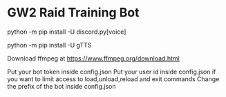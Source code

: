 # GW2 Raid Training Bot
python -m pip install -U discord.py[voice]

python -m pip install -U gTTS

Download ffmpeg at https://www.ffmpeg.org/download.html

Put your bot token inside config.json
Put your user id inside config.json if you want to limit access to load,unload,reload and exit commands
Change the prefix of the bot inside config.json